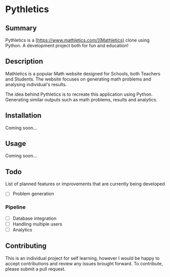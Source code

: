 # Pythletics

## Summary
Pythletics is a [https://www.mathletics.com/](Mathletics) clone using Python.
A development project both for fun and education!

## Description
Mathletics is a popular Math website designed for Schools, both Teachers and Students.
The website focuses on generating math problems and analysing individual's results.

The idea behind Pythletics is to recreate this application using Python.
Generating similar outputs such as math problems, results and analytics.

## Installation
Coming soon...

## Usage
Coming soon...

## Todo
List of planned features or improvements that are currently being developed

- [ ] Problem generation

### Pipeline

- [ ] Database integration
- [ ] Handling multiple users
- [ ] Analytics

## Contributing
This is an individual project for self learning, however I would be happy to accept contributions and review any issues brought forward.
To contribute, please submit a pull request.
